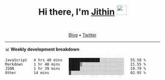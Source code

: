 <h1 align="center">Hi there, I'm <a href="https://jithset.github.io/" target="_blank">Jithin</a> <img
src="https://github.com/blackcater/blackcater/raw/main/images/Hi.gif" height="32" /></h1>

<br />

<p align="center">
  <a href="https://jithset.github.io">Blog</a> •
  <a href="https://twitter.com/jithset">Twitter</a>
</p>

---

📊 **Weekly development breakdown**

<!--START_SECTION:waka-->
```text
JavaScript   4 hrs 40 mins   ██████████████░░░░░░░░░░░   55.58 % 
Markdown     1 hr 48 mins    █████▒░░░░░░░░░░░░░░░░░░░   21.55 % 
JSON         1 hr 39 mins    █████░░░░░░░░░░░░░░░░░░░░   19.79 % 
Other        14 mins         ▓░░░░░░░░░░░░░░░░░░░░░░░░   02.95 % 
```
<!--END_SECTION:waka-->


